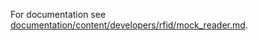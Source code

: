 
For documentation see [documentation/content/developers/rfid/mock_reader.md](../../../../../../documentation/content/developers/rfid/mock_reader.md).
